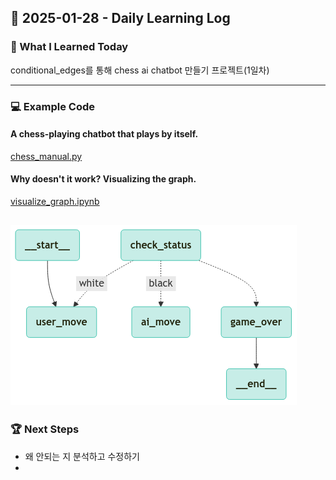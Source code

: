 ## 📅 2025-01-28 - Daily Learning Log

### 📝 What I Learned Today
conditional_edges를 통해 chess ai chatbot 만들기 프로젝트(1일차)

---

### 💻 Example Code 
#### A chess-playing chatbot that plays by itself.
[chess_manual.py](./chess_manual.py)

#### Why doesn't it work? Visualizing the graph.
[visualize_graph.ipynb](./visualize_graph.ipynb)

![chess_manual.py 's graph](chess_manual_graph.png)
---

### 🏆 Next Steps
- 왜 안되는 지 분석하고 수정하기
- 